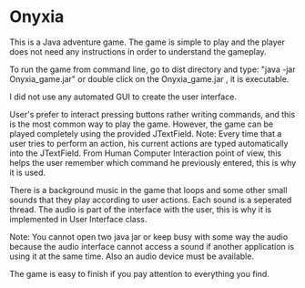 Onyxia
======

This is a Java adventure game. The game is simple to play and the player does not need any instructions in order to understand the gameplay.

To run the game from command line, go to dist directory and type:
"java -jar Onyxia_game.jar"
or double click on the Onyxia_game.jar , it is executable.

I did not use any automated GUI to create the user interface.

User's prefer to interact pressing buttons rather writing commands, and this is the most common way to play the game.
However, the game can be played completely using the provided JTextField.
Note: Every time that a user tries to perform an action, his current actions are typed automatically into the JTextField.
From Human Computer Interaction point of view, this helps the user remember which command he previously entered, this is
why it is used.

There is a background music in the game that loops and some other small sounds that they play according to
user actions. Each sound is a seperated thread.
The audio is part of the interface with the user, this is why it is implemented in User Interface class.

Note: You cannot open two java jar or keep busy with some way the audio because the audio interface cannot access a sound
if another application is using it at the same time. Also an audio device must be available.

The game is easy to finish if you pay attention to everything you find.
